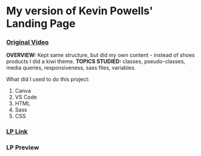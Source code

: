 # My version of Kevin Powells' Landing Page
### [Original Video](https://www.youtube.com/watch?v=X1dz0xRbSJc&t=1500s)

**OVERVIEW:** Kept same structure, but did my own content - instead of shoes products I did a kiwi theme.
**TOPICS STUDIED:** classes, pseudo-classes, media queries, responsiveness, sass files, variables.

What did I used to do this project:
1. Canva
2. VS Code
3. HTML
4. Sass
5. CSS

### [LP Link](https://mariana-c-ramos.github.io/spicy-kiwi-store/)
### LP Preview
